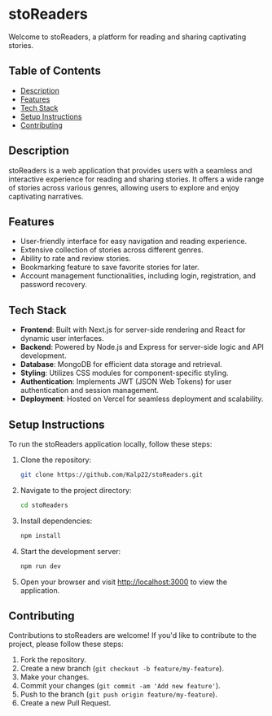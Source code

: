 # stoReaders

Welcome to stoReaders, a platform for reading and sharing captivating stories.

## Table of Contents

- [Description](#description)
- [Features](#features)
- [Tech Stack](#tech-stack)
- [Setup Instructions](#setup-instructions)
- [Contributing](#contributing)

## Description

stoReaders is a web application that provides users with a seamless and interactive experience for reading and sharing stories. It offers a wide range of stories across various genres, allowing users to explore and enjoy captivating narratives.

## Features

- User-friendly interface for easy navigation and reading experience.
- Extensive collection of stories across different genres.
- Ability to rate and review stories.
- Bookmarking feature to save favorite stories for later.
- Account management functionalities, including login, registration, and password recovery.

## Tech Stack

- **Frontend**: Built with Next.js for server-side rendering and React for dynamic user interfaces.
- **Backend**: Powered by Node.js and Express for server-side logic and API development.
- **Database**: MongoDB for efficient data storage and retrieval.
- **Styling**: Utilizes CSS modules for component-specific styling.
- **Authentication**: Implements JWT (JSON Web Tokens) for user authentication and session management.
- **Deployment**: Hosted on Vercel for seamless deployment and scalability.

## Setup Instructions

To run the stoReaders application locally, follow these steps:

1. Clone the repository:

   ```bash
   git clone https://github.com/Kalp22/stoReaders.git
   ```

2. Navigate to the project directory:

   ```bash
   cd stoReaders
   ```

3. Install dependencies:

   ```bash
   npm install
   ```

4. Start the development server:

   ```bash
   npm run dev
   ```

5. Open your browser and visit [http://localhost:3000](http://localhost:3000) to view the application.

## Contributing

Contributions to stoReaders are welcome! If you'd like to contribute to the project, please follow these steps:

1. Fork the repository.
2. Create a new branch (`git checkout -b feature/my-feature`).
3. Make your changes.
4. Commit your changes (`git commit -am 'Add new feature'`).
5. Push to the branch (`git push origin feature/my-feature`).
6. Create a new Pull Request.
